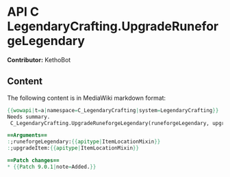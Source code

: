 # API C LegendaryCrafting.UpgradeRuneforgeLegendary

**Contributor:** KethoBot

## Content

The following content is in MediaWiki markdown format:

```mediawiki
{{wowapi|t=a|namespace=C_LegendaryCrafting|system=LegendaryCrafting}}
Needs summary.
 C_LegendaryCrafting.UpgradeRuneforgeLegendary(runeforgeLegendary, upgradeItem)

==Arguments==
:;runeforgeLegendary:{{apitype|ItemLocationMixin}}
:;upgradeItem:{{apitype|ItemLocationMixin}}

==Patch changes==
* {{Patch 9.0.1|note=Added.}}
```
